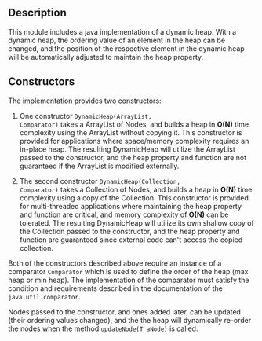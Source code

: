## Description
This module includes a java implementation of a dynamic heap.  With a dynamic heap,
the ordering value of an element in the heap can be changed, and the position of the respective 
element in the dynamic heap will be automatically adjusted to maintain the heap property.

## Constructors 
The implementation provides two constructors:

1. One constructor
<code>DynamicHeap(ArrayList<T extends DynamicHeap.Node>, Comparator<T extends DynamicHeap.Node>)</code> 
takes a ArrayList of Nodes, and builds a heap in <strong>O(N)</strong> time complexity using the ArrayList without copying it.  This constructor is provided for applications where space/memory complexity requires an in-place heap. The resulting DynamicHeap will utilize the ArrayList passed to the constructor, and the heap property and function are not guaranteed if the ArrayList is modified externally.

2. The second constructor 
<code>DynamicHeap(Collection<T extends DynamicHeap.Node>, Comparator<T extends DynamicHeap.Node>)</code>
takes a Collection of Nodes, and builds a heap in <strong>O(N)</strong> time complexity using a copy of the Collection.  This constructor is provided for multi-threaded applications where maintaining the heap property and function are critical, and memory complexity of <strong>O(N)</strong> can be tolerated. The resulting DynamicHeap will utilize its own shallow copy of the Collection passed to the constructor, and the heap property and function are guaranteed since external code can't access the copied collection.
 
Both of the constructors described above require an instance of a comparator
<code>Comparator<T extends DynamicHeap.Node></code> which is used to define the order of the heap (max heap or min heap).  The implementation of the comparator must satisfy the condition and requirements described in the documentation of the <code>java.util.comparator</code>.
 
Nodes passed to the constructor, and ones added later, can be updated (their ordering values changed), 
and the the heap will dynamically re-order the nodes when the method <code>updateNode(T aNode)</code> is called. 

